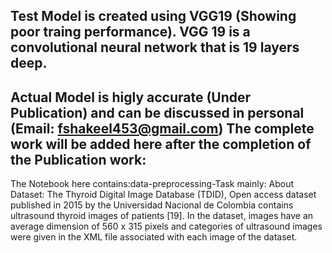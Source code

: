 Test Model is created using VGG19 (Showing poor traing performance). VGG 19 is a convolutional neural network that is 19 layers deep. 
-----
Actual Model is higly accurate (Under Publication) and can be discussed in personal (Email: fshakeel453@gmail.com)
The complete work will be added here after the completion of the Publication work:
----
The Notebook here contains:data-preprocessing-Task mainly:
About Dataset: The Thyroid Digital Image Database (TDID), Open access dataset published in 2015 by the Universidad  Nacional de Colombia contains ultrasound thyroid images of patients [19]. In the dataset, images have an average dimension of 560 x 315 pixels and categories of ultrasound images were given in the XML file associated with each image of the dataset.
